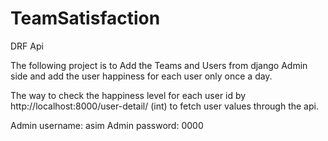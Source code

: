 # TeamSatisfaction
 DRF Api
 
 The following project is to Add the Teams and Users from django Admin side and add the user happiness for each user only once a day.
 
The way to check the happiness level for each user id by http://localhost:8000/user-detail/ (int) to fetch user values through the api.

Admin username: asim
Admin password: 0000
